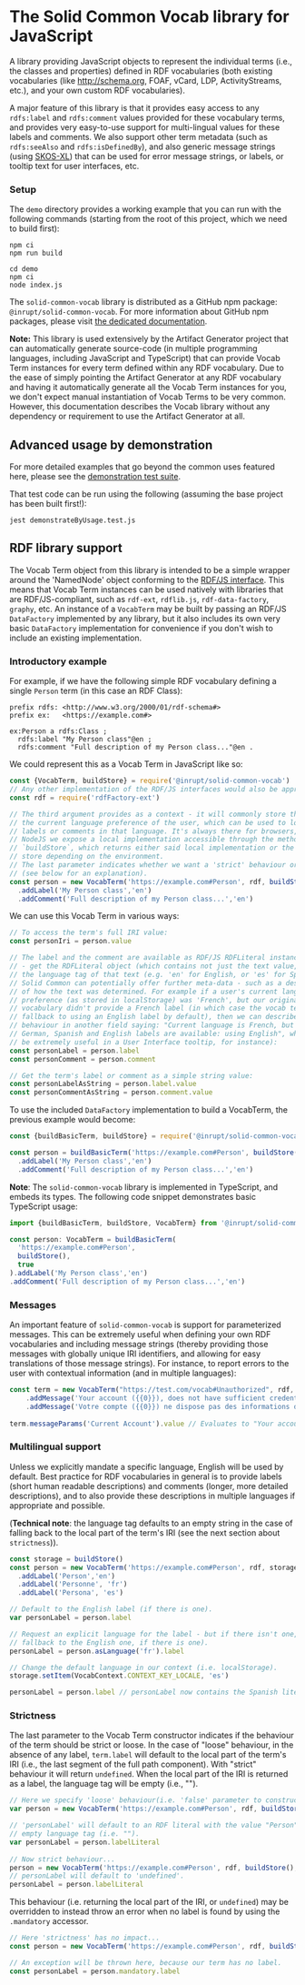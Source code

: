 # The Solid Common Vocab library for JavaScript

A library providing JavaScript objects to represent the individual terms
(i.e., the classes and properties) defined in RDF vocabularies (both existing
vocabularies (like http://schema.org, FOAF, vCard, LDP, ActivityStreams, etc.),
and your own custom RDF vocabularies).

A major feature of this library is that it provides easy access to any
`rdfs:label` and `rdfs:comment` values provided for these vocabulary terms, and
provides very easy-to-use support for multi-lingual values for these labels and
comments. We also support other term metadata (such as `rdfs:seeAlso` and
`rdfs:isDefinedBy`), and also generic message strings (using
[SKOS-XL](https://www.w3.org/TR/skos-reference/skos-xl.html)) that can be used
for error message strings, or labels, or tooltip text for user interfaces, etc.

### Setup

The `demo` directory provides a working example that you can run with the
following commands (starting from the root of this project, which we need to
build first):

```
npm ci
npm run build

cd demo
npm ci
node index.js
```

The `solid-common-vocab` library is distributed as a GitHub npm package:
`@inrupt/solid-common-vocab`.
For more information about GitHub npm packages, please visit
[the dedicated documentation](https://help.github.com/en/github/managing-packages-with-github-packages/configuring-npm-for-use-with-github-packages).


**Note:** This library is used extensively by the Artifact Generator project
that can automatically generate source-code (in multiple programming
languages, including JavaScript and TypeScript) that can provide Vocab Term
instances for every term defined within any RDF vocabulary. Due to the ease of
simply pointing the Artifact Generator at any RDF vocabulary and having it
automatically generate all the Vocab Term instances for you, we don't expect
manual instantiation of Vocab Terms to be very common. However, this
documentation describes the Vocab library without any dependency or requirement
to use the Artifact Generator at all.


## Advanced usage by demonstration

For more detailed examples that go beyond the common uses featured here, please
see the [demonstration test suite](./demo/demonstrateByUsage.test.js).

That test code can be run using the following (assuming the base project has
been built first!):

```
jest demonstrateByUsage.test.js
```

## RDF library support

The Vocab Term object from this library is intended to be a simple wrapper
around the 'NamedNode' object conforming to the
[RDF/JS interface](http://rdf.js.org/data-model-spec/).
This means that Vocab Term instances can be used natively with libraries that
are RDF/JS-compliant, such as `rdf-ext`, `rdflib.js`, `rdf-data-factory`,
`graphy`, etc. An instance of a `VocabTerm` may be built by passing an RDF/JS
`DataFactory` implemented by any library, but it also includes its own very
basic `DataFactory` implementation for convenience if you don't wish to include
an existing implementation.

### Introductory example

For example, if we have the following simple RDF vocabulary defining a single
`Person` term (in this case an RDF Class):

```
prefix rdfs: <http://www.w3.org/2000/01/rdf-schema#>
prefix ex:   <https://example.com#>

ex:Person a rdfs:Class ;
  rdfs:label "My Person class"@en ;
  rdfs:comment "Full description of my Person class..."@en .
```

We could represent this as a Vocab Term in JavaScript like so:

```javascript
const {VocabTerm, buildStore} = require('@inrupt/solid-common-vocab')
// Any other implementation of the RDF/JS interfaces would also be appropriate.
const rdf = require('rdfFactory-ext')

// The third argument provides as a context - it will commonly store things like
// the current language preference of the user, which can be used to lookup term
// labels or comments in that language. It's always there for browsers, but in
// NodeJS we expose a local implementation accessible through the method
// `buildStore`, which returns either said local implementation or the browser
// store depending on the environment.
// The last parameter indicates whether we want a 'strict' behaviour or not
// (see below for an explanation).  
const person = new VocabTerm('https://example.com#Person', rdf, buildStore(), true)
  .addLabel('My Person class','en')
  .addComment('Full description of my Person class...','en')
```

We can use this Vocab Term in various ways:

```javascript
// To access the term's full IRI value:
const personIri = person.value

// The label and the comment are available as RDF/JS RDFLiteral instances:
// - get the RDFLiteral object (which contains not just the text value, but also
// the language tag of that text (e.g. 'en' for English, or 'es' for Spanish).
// Solid Common can potentially offer further meta-data - such as a description
// of how the text was determined. For example if a user's current language
// preference (as stored in localStorage) was 'French', but our original RDF
// vocabulary didn't provide a French label (in which case the vocab term will
// fallback to using an English label by default), then we can describe that
// behaviour in another field saying: "Current language is French, but only
// German, Spanish and English labels are available: using English", which can
// be extremely useful in a User Interface tooltip, for instance):
const personLabel = person.label
const personComment = person.comment

// Get the term's label or comment as a simple string value:
const personLabelAsString = person.label.value
const personCommentAsString = person.comment.value
```

To use the included `DataFactory` implementation to build a VocabTerm, the
previous example would become:

```javascript
const {buildBasicTerm, buildStore} = require('@inrupt/solid-common-vocab')

const person = buildBasicTerm('https://example.com#Person', buildStore(), true)
  .addLabel('My Person class','en')
  .addComment('Full description of my Person class...','en')
```

**Note**: The `solid-common-vocab` library is implemented in TypeScript, and
embeds its types. The following code snippet demonstrates basic TypeScript
usage:

```typescript
import {buildBasicTerm, buildStore, VocabTerm} from '@inrupt/solid-common-vocab'

const person: VocabTerm = buildBasicTerm(
  'https://example.com#Person',
  buildStore(),
  true
).addLabel('My Person class','en')
.addComment('Full description of my Person class...','en')
```

### Messages

An important feature of `solid-common-vocab` is support for parameterized
messages. This can be extremely useful when defining your own RDF vocabularies
and including message strings (thereby providing those messages with globally
unique IRI identifiers, and allowing for easy translations of those message
strings). For instance, to report errors to the user with contextual information
(and in multiple languages):

```javascript
const term = new VocabTerm("https://test.com/vocab#Unauthorized", rdf, buildStore(), true)
    .addMessage('Your account ({{0}}), does not have sufficient credentials for this operation', 'en')
    .addMessage('Votre compte ({{0}}) ne dispose pas des informations d'identification suffisantes pour cette opération', 'fr')
    
term.messageParams('Current Account').value // Evaluates to "Your account (Current Account)..."
```

### Multilingual support

Unless we explicitly mandate a specific language, English will be used by
default. Best practice for RDF vocabularies in general is to provide labels
(short human readable descriptions) and comments (longer, more detailed
descriptions), and to also provide these descriptions in multiple languages if
appropriate and possible.

(**Technical note**: the language tag defaults to an empty string in the case of
falling back to the local part of the term's IRI (see the next section about
`strictness`)).

```javascript
const storage = buildStore()
const person = new VocabTerm('https://example.com#Person', rdf, storage, true)
  .addLabel('Person','en')
  .addLabel('Personne', 'fr')
  .addLabel('Persona', 'es')

// Default to the English label (if there is one).
var personLabel = person.label

// Request an explicit language for the label - but if there isn't one, we'll 
// fallback to the English one, if there is one).
personLabel = person.asLanguage('fr').label

// Change the default language in our context (i.e. localStorage).
storage.setItem(VocabContext.CONTEXT_KEY_LOCALE, 'es')

personLabel = person.label // personLabel now contains the Spanish literal.
```

### Strictness

The last parameter to the Vocab Term constructor indicates if the behaviour of
the term should be strict or loose. In the case of "loose" behaviour, in the
absence of any label, `term.label` will default to the local part of the term's
IRI (i.e., the last segment of the full path component). With "strict" behaviour
it will return `undefined`. When the local part of the IRI is returned as a
label, the language tag will be empty (i.e., "").

```javascript
// Here we specify 'loose' behaviour(i.e. 'false' parameter to constructor)...
var person = new VocabTerm('https://example.com#Person', rdf, buildStore(), false)

// 'personLabel' will default to an RDF literal with the value "Person", and an
// empty language tag (i.e. "").
var personLabel = person.labelLiteral 
 
// Now strict behaviour...
person = new VocabTerm('https://example.com#Person', rdf, buildStore(), true)
// personLabel will default to 'undefined'.
personLabel = person.labelLiteral
```

This behaviour (i.e. returning the local part of the IRI, or `undefined`) may be
overridden to instead throw an error when no label is found by using the
`.mandatory` accessor.

```javascript
// Here 'strictness' has no impact...
const person = new VocabTerm('https://example.com#Person', rdf, buildStore(), true)

// An exception will be thrown here, because our term has no label.
const personLabel = person.mandatory.label 
```
